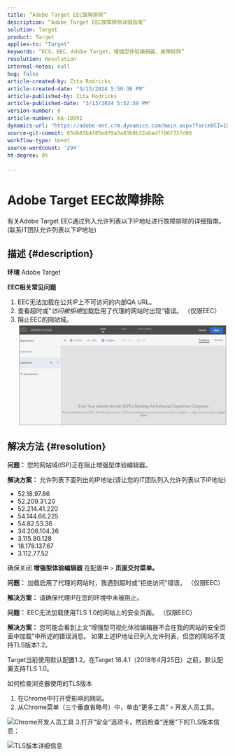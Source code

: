 ```yaml
---
title: “Adobe Target EEC故障排除”
description: “Adobe Target EEC故障排除详细指南”
solution: Target
product: Target
applies-to: "Target"
keywords: “KCS、EEC、Adobe Target、增强型体验编辑器、故障排除”
resolution: Resolution
internal-notes: null
bug: false
article-created-by: Zita Rodricks
article-created-date: "3/13/2024 5:50:36 PM"
article-published-by: Zita Rodricks
article-published-date: "3/13/2024 5:52:59 PM"
version-number: 6
article-number: KA-18991
dynamics-url: "https://adobe-ent.crm.dynamics.com/main.aspx?forceUCI=1&pagetype=entityrecord&etn=knowledgearticle&id=1e38952d-62e1-ee11-904c-0022480a227c"
source-git-commit: 65db03b4f85e079a3a83b9b32abadff06f72fd06
workflow-type: tm+mt
source-wordcount: '294'
ht-degree: 0%

---
```


# Adobe Target EEC故障排除


有关Adobe Target EEC通过列入允许列表以下IP地址进行故障排除的详细指南。 (联系IT团队允许列表以下IP地址)

## 描述 {#description}


<b>环境</b>
Adobe Target

<b>EEC相关常见问题</b>
1. EEC无法加载在公共IP上不可访问的内部QA URL。
2. 查看超时或&quot;*访问被拒绝*&#x200B;加载启用了代理的网站时出现“错误。 （仅限EEC）
3. 阻止EEC的网站域。
   <br>![](assets/___1f38952d-62e1-ee11-904c-0022480a227c___.png)

## 解决方法 {#resolution}


<b>问题： </b>您的网站域(ISP)正在阻止增强型体验编辑器。

<b>解决方案：</b> 允许列表下面列出的IP地址(请让您的IT团队列入允许列表以下IP地址)



- 52.18.97.86
- 52.209.31.20
- 52.214.41.220
- 54.144.66.225
- 54.82.53.36
- 34.206.104.26
- 3.115.90.128
- 18.178.137.67
- 3.112.77.52


确保关闭 <b>增强型体验编辑器</b> 在配置中 `>` <b> 页面交付菜单。</b>





<b>问题：</b> 加载启用了代理的网站时，我遇到超时或“拒绝访问”错误。 （仅限EEC）

<b>解决方案： </b>请确保代理IP在您的环境中未被阻止。



<b>问题： </b>EEC无法加载使用TLS 1.0的网站上的安全页面。 （仅限EEC）

<b>解决方案： </b>您可能会看到上文“增强型可视化体验编辑器不会在我的网站的安全页面中加载”中所述的错误消息。 如果上述IP地址已列入允许列表，但您的网站不支持TLS版本1.2。

Target当前使用默认配置1.2。在Target 18.4.1（2018年4月25日）之前，默认配置支持TLS 1.0。

如何检查浏览器使用的TLS版本
1. 在Chrome中打开受影响的网站。
2. 从Chrome菜单（三个垂直省略号）中，单击“更多工具” `>`  开发人员工具。

![Chrome开发人员工具](https://experienceleague.adobe.com/docs/target/assets/chrome-developer-tools.png?lang=en)
3.打开“安全”选项卡，然后检查“连接”下的TLS版本信息：

![TLS版本详细信息](https://experienceleague.adobe.com/docs/target/assets/chrome-tls-version.png?lang=en)
